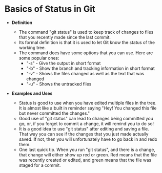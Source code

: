 # Basics of Status in Git

* **Definition**

    * The command "git status" is used to keep track of changes to files that you recently made since the last commit.
    * Its formal definition is that it is used to let Git know the status of the working tree.
    * The command does have some options that you can use. Here are some popular ones:
        * "-s" - Give the output in short format
        * "-b" - Show the branch and tracking information in short format
        * "-v" - Shows the files changed as well as the text that was changed
        * "-u" - Shows the untracked files

* **Examples and Uses**

    * Status is good to use when you have edited multiple files in the tree. It is almost like a built in reminder saying "Hey! You changed this file but never committed the changes."
    * Good use of "git status" can lead to changes being committed you go, or, if you forget to commit a change, it will remind you to do so!
    * It is a good idea to use "git status" after editing and saving a file. That way you can see if the changes that you just made actually saved. If not, then you will unfortunately have to go back in and redo them.
    * One last quick tip. When you run "git status", and there is a change, that change will either show up red or green. Red means that the file was recently created or edited, and green means that the file was staged for a commit.